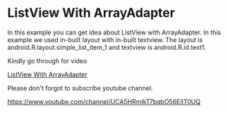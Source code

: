 # ListView With ArrayAdapter
In this example you can get idea about ListView with ArrayAdapter.
In this example we used in-built layout with in-built textview. The layout is android.R.layout.simple_list_item_1
and textview is android.R.id.text1.

Kindly go through for video

[ListView With ArrayAdapter](https://www.youtube.com/watch?v=knLoziZ0XWw)

Please don't forgot to subscribe youtube channel.

https://www.youtube.com/channel/UCA5HRmlkT7bqbO56EIlT0UQ

